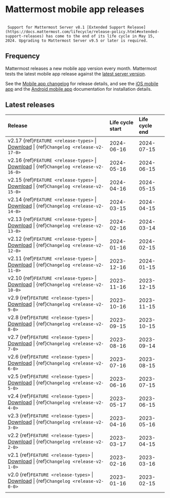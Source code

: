 # Mattermost mobile app releases

```{include} ../_static/badges/allplans-cloud-selfhosted.md
```

```{Important}
 Support for Mattermost Server v8.1 [Extended Support Release](https://docs.mattermost.com/lifecycle/release-policy.html#extended-support-releases) has come to the end of its life cycle in May 15, 2024. Upgrading to Mattermost Server v9.5 or later is required.
```

## Frequency

Mattermost releases a new mobile app version every month. Mattermost tests the latest mobile app release against the [latest server version](/lifecycle/mattermost-server-releases).

See the [Mobile app changelog](/lifecycle/mobile-app-changelog) for release details, and see the [iOS mobile app](/collaborate/install-ios-app) and the [Android mobile app](/collaborate/install-android-app) documentation for installation details. 

## Latest releases

| **Release** | **Life cycle start** | **Life cycle end** |
|:---|:---|:---|
| v2.17 {ref}`FEATURE <release-types>` \| [Download](https://github.com/mattermost/desktop/releases/tag/v2.17.0) \| {ref}`Changelog <release-v2-17-0>` | 2024-06-16 | 2024-07-15 |
| v2.16 {ref}`FEATURE <release-types>` \| [Download](https://github.com/mattermost/desktop/releases/tag/v2.16.0) \| {ref}`Changelog <release-v2-16-0>` | 2024-05-16 | 2024-06-15 |
| v2.15 {ref}`FEATURE <release-types>` \| [Download](https://github.com/mattermost/desktop/releases/tag/v2.15.0) \| {ref}`Changelog <release-v2-15-0>` | 2024-04-16 | 2024-05-15 |
| v2.14 {ref}`FEATURE <release-types>` \| [Download](https://github.com/mattermost/desktop/releases/tag/v2.14.0) \| {ref}`Changelog <release-v2-14-0>` | 2024-03-15 | 2024-04-15 |
| v2.13 {ref}`FEATURE <release-types>` \| [Download](https://github.com/mattermost/desktop/releases/tag/v2.13.0) \| {ref}`Changelog <release-v2-13-0>` | 2024-02-16 | 2024-03-14 |
| v2.12 {ref}`FEATURE <release-types>` \| [Download](https://github.com/mattermost/desktop/releases/tag/v2.12.2) \| {ref}`Changelog <release-v2-12-0>` | 2024-01-16 | 2024-02-15 |
| v2.11 {ref}`FEATURE <release-types>` \| [Download](https://github.com/mattermost/desktop/releases/tag/v2.11.0) \| {ref}`Changelog <release-v2-11-0>` | 2023-12-16 | 2024-01-15 |
| v2.10 {ref}`FEATURE <release-types>` \| [Download](https://github.com/mattermost/desktop/releases/tag/v2.10.1) \| {ref}`Changelog <release-v2-10-0>` | 2023-11-16 | 2023-12-15 |
| v2.9 {ref}`FEATURE <release-types>` \| [Download](https://github.com/mattermost/desktop/releases/tag/v2.9.1) \| {ref}`Changelog <release-v2-9-0>` | 2023-10-16 | 2023-11-15 |
| v2.8 {ref}`FEATURE <release-types>` \| [Download](https://github.com/mattermost/desktop/releases/tag/v2.8.2) \| {ref}`Changelog <release-v2-8-0>` | 2023-09-15 | 2023-10-15 |
| v2.7 {ref}`FEATURE <release-types>` \| [Download](https://github.com/mattermost/desktop/releases/tag/v2.7.0) \| {ref}`Changelog <release-v2-7-0>` | 2023-08-16 | 2023-09-14 |
| v2.6 {ref}`FEATURE <release-types>` \| [Download](https://github.com/mattermost/desktop/releases/tag/v2.6.0) \| {ref}`Changelog <release-v2-6-0>` | 2023-07-16 | 2023-08-15 |
| v2.5 {ref}`FEATURE <release-types>` \| [Download](https://github.com/mattermost/desktop/releases/tag/v2.5.1) \| {ref}`Changelog <release-v2-5-0>` | 2023-06-16 | 2023-07-15 |
| v2.4 {ref}`FEATURE <release-types>` \| [Download](https://github.com/mattermost/desktop/releases/tag/v2.4.0) \| {ref}`Changelog <release-v2-4-0>` | 2023-05-17 | 2023-06-15 |
| v2.3 {ref}`FEATURE <release-types>` \| [Download](https://github.com/mattermost/desktop/releases/tag/v2.3.0) \| {ref}`Changelog <release-v2-3-0>` | 2023-04-16 | 2023-05-16 |
| v2.2 {ref}`FEATURE <release-types>` \| [Download](https://github.com/mattermost/desktop/releases/tag/v2.2.0) \| {ref}`Changelog <release-v2-2-0>` | 2023-03-17 | 2023-04-15 |
| v2.1 {ref}`FEATURE <release-types>` \| [Download](https://github.com/mattermost/desktop/releases/tag/v2.1.0) \| {ref}`Changelog <release-v2-1-0>` | 2023-02-16 | 2023-03-16 |
| v2.0 {ref}`FEATURE <release-types>` \| [Download](https://github.com/mattermost/desktop/releases/tag/v2.0.1) \| {ref}`Changelog <release-v2-0-0>` | 2023-01-16 | 2023-02-15 |
|  |  |  |
